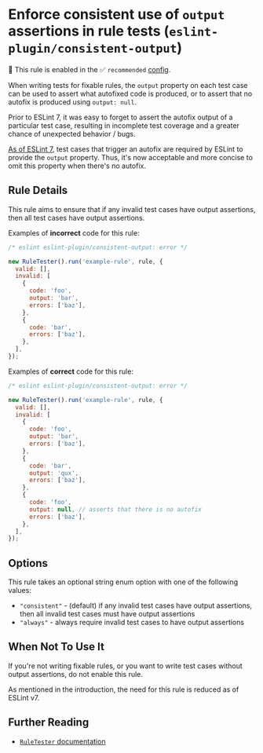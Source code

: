 # Enforce consistent use of `output` assertions in rule tests (`eslint-plugin/consistent-output`)

💼 This rule is enabled in the ✅ `recommended` [config](https://github.com/eslint-community/eslint-plugin-eslint-plugin#presets).

<!-- end auto-generated rule header -->

When writing tests for fixable rules, the `output` property on each test case can be used to assert what autofixed code is produced, or to assert that no autofix is produced using `output: null`.

Prior to ESLint 7, it was easy to forget to assert the autofix output of a particular test case, resulting in incomplete test coverage and a greater chance of unexpected behavior / bugs.

[As of ESLint 7](https://eslint.org/docs/user-guide/migrating-to-7.0.0#additional-validation-added-to-the-ruletester-class), test cases that trigger an autofix are required by ESLint to provide the `output` property. Thus, it's now acceptable and more concise to omit this property when there's no autofix.

## Rule Details

This rule aims to ensure that if any invalid test cases have output assertions, then all test cases have output assertions.

Examples of **incorrect** code for this rule:

```js
/* eslint eslint-plugin/consistent-output: error */

new RuleTester().run('example-rule', rule, {
  valid: [],
  invalid: [
    {
      code: 'foo',
      output: 'bar',
      errors: ['baz'],
    },
    {
      code: 'bar',
      errors: ['baz'],
    },
  ],
});
```

Examples of **correct** code for this rule:

```js
/* eslint eslint-plugin/consistent-output: error */

new RuleTester().run('example-rule', rule, {
  valid: [],
  invalid: [
    {
      code: 'foo',
      output: 'bar',
      errors: ['baz'],
    },
    {
      code: 'bar',
      output: 'qux',
      errors: ['baz'],
    },
    {
      code: 'foo',
      output: null, // asserts that there is no autofix
      errors: ['baz'],
    },
  ],
});
```

## Options

This rule takes an optional string enum option with one of the following values:

- `"consistent"` - (default) if any invalid test cases have output assertions, then all invalid test cases must have output assertions
- `"always"` - always require invalid test cases to have output assertions

## When Not To Use It

If you're not writing fixable rules, or you want to write test cases without output assertions, do not enable this rule.

As mentioned in the introduction, the need for this rule is reduced as of ESLint v7.

## Further Reading

- [`RuleTester` documentation](http://eslint.org/docs/developer-guide/working-with-plugins#testing)
